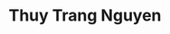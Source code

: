 ---
layout: album_gallery
resource: instagram
title: "Thuy Trang Nguyen"
description: "Instagram albums of Thuy Trang Nguyen</br>. Username: chin_19022"
active: gallery
images:
- image_path: /chin_19022/-1/20250220_211410_480756487_18156699055347304_2357191672022909720_n.jpg
  gallery-folder: /gallery/chin_19022/-1/
  gallery-name: -1
  gallery-date: April 2025
- image_path: /chin_19022/-2/20231024_120312_395114928_18105295756347304_6700670112383750722_n.jpg
  gallery-folder: /gallery/chin_19022/-2/
  gallery-name: -2
  gallery-date: April 2025
- image_path: /chin_19022/-3/20240213_182525_428129881_18118382401347304_5213850042970411752_n.jpg
  gallery-folder: /gallery/chin_19022/-3/
  gallery-name: -3
  gallery-date: April 2025
- image_path: /chin_19022/0/20240209_095347_426687241_18117955075347304_3863221511882683058_n.jpg
  gallery-folder: /gallery/chin_19022/0/
  gallery-name: 0
  gallery-date: April 2025
- image_path: /chin_19022/1/20231008_230432_386358521_18103334149347304_4358851931813152123_n.jpg
  gallery-folder: /gallery/chin_19022/1/
  gallery-name: 1
  gallery-date: April 2025
- image_path: /chin_19022/12/20240918_200828_460495523_18140639263347304_5139369864444245172_n.jpg
  gallery-folder: /gallery/chin_19022/12/
  gallery-name: 12
  gallery-date: April 2025
- image_path: /chin_19022/13/20240504_140009_440185034_18126361090347304_161161505172049570_n.jpg
  gallery-folder: /gallery/chin_19022/13/
  gallery-name: 13
  gallery-date: April 2025
- image_path: /chin_19022/14/20240922_172611_461035751_18141042385347304_1408352012739851780_n.jpg
  gallery-folder: /gallery/chin_19022/14/
  gallery-name: 14
  gallery-date: April 2025
- image_path: /chin_19022/15/20250220_121248_480891555_18156663706347304_806632643424671880_n.jpg
  gallery-folder: /gallery/chin_19022/15/
  gallery-name: 15
  gallery-date: April 2025
- image_path: /chin_19022/16/20240211_161619_427971932_18118181221347304_850529055010189021_n.jpg
  gallery-folder: /gallery/chin_19022/16/
  gallery-name: 16
  gallery-date: April 2025
- image_path: /chin_19022/19/20250108_131515_472893677_18152396419347304_3928624617070622078_n.jpg
  gallery-folder: /gallery/chin_19022/19/
  gallery-name: 19
  gallery-date: April 2025
- image_path: /chin_19022/2/20240216_162313_426600890_18118677406347304_6013453394068756846_n.jpg
  gallery-folder: /gallery/chin_19022/2/
  gallery-name: 2
  gallery-date: April 2025
- image_path: /chin_19022/3/20241205_155645_469381731_18148831420347304_1965834900834159118_n.jpg
  gallery-folder: /gallery/chin_19022/3/
  gallery-name: 3
  gallery-date: April 2025
- image_path: /chin_19022/4/20241226_183629_471446542_18151017967347304_1212661555612943937_n.jpg
  gallery-folder: /gallery/chin_19022/4/
  gallery-name: 4
  gallery-date: April 2025
- image_path: /chin_19022/5/20230626_145625_355863857_1308526853086584_3717394302409160655_n.jpg
  gallery-folder: /gallery/chin_19022/5/
  gallery-name: 5
  gallery-date: April 2025
- image_path: /chin_19022/6/20230207_212108_329126001_593411775478132_7534311912461167505_n.jpg
  gallery-folder: /gallery/chin_19022/6/
  gallery-name: 6
  gallery-date: April 2025
- image_path: /chin_19022/7/20240120_154415_421066953_18115893739347304_928781706727102896_n.jpg
  gallery-folder: /gallery/chin_19022/7/
  gallery-name: 7
  gallery-date: April 2025
- image_path: /chin_19022/8/20231026_201922_395947744_18105569092347304_4533431960749223394_n.jpg
  gallery-folder: /gallery/chin_19022/8/
  gallery-name: 8
  gallery-date: April 2025
- image_path: /chin_19022/9/20230712_191930_360080724_18092069737347304_3690275279362695504_n.jpg
  gallery-folder: /gallery/chin_19022/9/
  gallery-name: 9
  gallery-date: April 2025
---